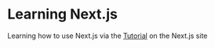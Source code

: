 # Learning Next.js
Learning how to use Next.js via the [Tutorial](https://nextjs.org/learn/basics/create-nextjs-app) on the Next.js site

